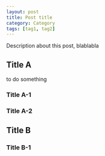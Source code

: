 ```yaml
---
layout: post
title: Post title
category: Category
tags: [tag1, tag2]
---
```


Description about this post, blablabla

## Title A
to do something

### Title A-1

### Title A-2

## Title B

### Title B-1